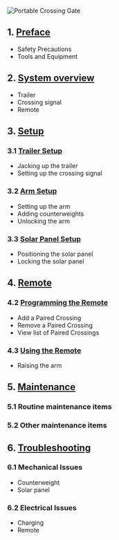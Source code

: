 ![Portable Crossing Gate](assets/Gate_Aicher_rev2.jpg)

## 1. [Preface](crossing_preface.md)
* Safety Precautions
* Tools and Equipment

## 2. [System overview](crossing_overview.md)
* Trailer
* Crossing signal
* Remote

## 3. [Setup](crossing_setup.md)

### 3.1 [Trailer Setup](crossing_remote.md#trailer_setup)
* Jacking up the trailer
* Setting up the crossing signal
### 3.2 [Arm Setup](crossing_remote.md#arm_setup)
* Setting up the arm
* Adding counterweights
* Unlocking the arm
### 3.3 [Solar Panel Setup](crossing_remote.md#solar_panel_setup)
* Positioning the solar panel
* Locking the solar panel

## 4. [Remote](crossing_remote.md)

### 4.2 [Programming the Remote](crossing_remote.md#programming_the_remote)
* Add a Paired Crossing
* Remove a Paired Crossing
* View list of Paired Crossings

### 4.3 [Using the Remote](crossing_remote.md#using_the_remote)
* Raising the arm

## 5. [Maintenance](crossing_maintenance.md)

### 5.1 Routine maintenance items

### 5.2 Other maintenance items
	
## 6. [Troubleshooting](crossing_troubleshooting.md)

### 6.1 Mechanical Issues
* Counterweight
* Solar panel

### 6.2 Electrical Issues
* Charging
* Remote
